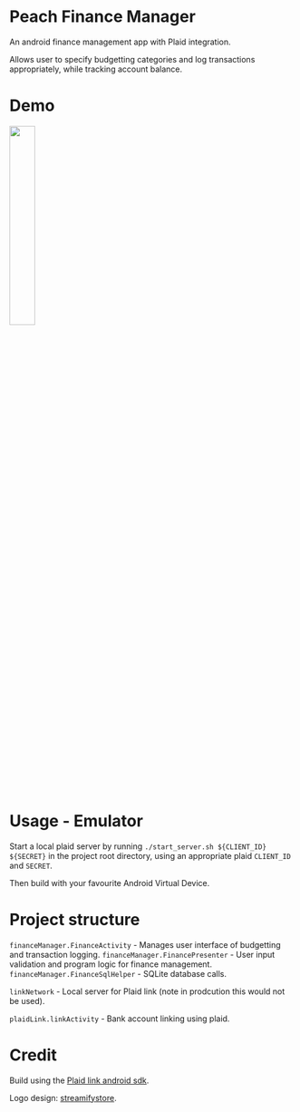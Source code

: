 # Peach Finance Manager
An android finance management app with Plaid integration.

Allows user to specify budgetting categories and log transactions appropriately, while tracking account balance.

# Demo

<img src="https://github.com/OliverMadine/peach-finance-manager/blob/main/docs/demo.gif" width="30%" height="30%"/>

# Usage - Emulator

Start a local plaid server by running `./start_server.sh ${CLIENT_ID} ${SECRET}` in the project root directory, using an appropriate plaid `CLIENT_ID` and `SECRET`. 

Then build with your favourite Android Virtual Device.

# Project structure

`financeManager.FinanceActivity` - Manages user interface of budgetting and transaction logging.
`financeManager.FinancePresenter` - User input validation and program logic for finance management.
`financeManager.FinanceSqlHelper` - SQLite database calls.

`linkNetwork` - Local server for Plaid link (note in prodcution this would not be used).

`plaidLink.linkActivity` - Bank account linking using plaid.

# Credit
Build using the [Plaid link android sdk](https://github.com/plaid/plaid-link-android).

Logo design: [streamifystore](https://streamifystore.com).
